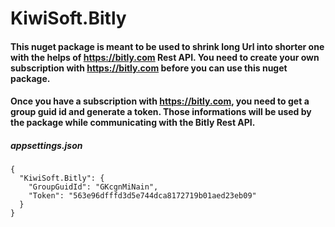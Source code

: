 # KiwiSoft.Bitly
#### This nuget package is meant to be used to shrink long Url into shorter one with the helps of https://bitly.com Rest API. You need to create your own subscription with https://bitly.com before you can use this nuget package.

#### Once you have a subscription with https://bitly.com, you need to get a group guid id and generate a token. Those informations will be used by the package while communicating with the Bitly Rest API.

##### appsettings.json
```
{
  "KiwiSoft.Bitly": {
    "GroupGuidId": "GKcgnMiNain",
    "Token": "563e96dfffd3d5e744dca8172719b01aed23eb09"
  }
}
```
